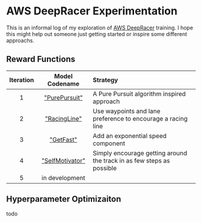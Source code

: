# AWS DeepRacer Experimentation

This is an informal log of my exploration of [AWS DeepRacer](https://aws.amazon.com/deepracer/) training.  I hope this might help out someone just getting started or inspire some different approachs.

## Reward Functions

|Iteration|Model Codename|Strategy| 
| :---: |:---:|:-----|
|1|["PurePursuit"](./iterations/v1-PurePursuit.md)|A Pure Pursuit algorithm inspired approach|
|2|["RacingLine"](./iterations/v2-RacingLine.md)|Use waypoints and lane preference to encourage a racing line|
|3|["GetFast"](./iterations/v3-GetFast.md)|Add an exponential speed component|
|4|["SelfMotivator"](./iterations/v4-SelfMotivator)|Simply encourage getting around the track in as few steps as possible|
|5|in development||

## Hyperparameter Optimizaiton
todo
